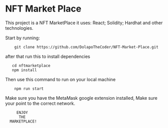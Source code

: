 # NFT Market Place

This project is a NFT MarketPlace it uses: React; Solidity; Hardhat and other technologies.

Start by running:

```shell
    git clone https://github.com/DolapoTheCoder/NFT-Market-Place.git
```

after that run this to install dependencies

```shell
   cd nftmarketplace
   npm install
```

Then use this command to run on your local machine

```shell
    npm run start
```

Make sure you have the MetaMask google extension installed, Make sure your point to the correct network.

```shell
     ENJOY
      THE
  MARKETPLACE!
```
